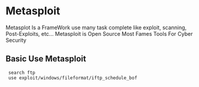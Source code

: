 # Metasploit

Metasplot Is a FrameWork use many task complete like exploit, scanning, Post-Exploits, etc...
Metasploit is Open Source Most Fames Tools For Cyber Security


## Basic Use Metasploit

     search ftp
     use exploit/windows/fileformat/iftp_schedule_bof 
